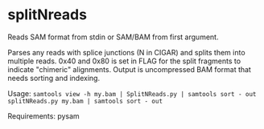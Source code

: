 splitNreads
===========

Reads SAM format from stdin or SAM/BAM from first argument.

Parses any reads with splice junctions (N in CIGAR) and splits them into
multiple reads. 0x40 and 0x80 is set in FLAG for the split fragments to 
indicate "chimeric" alignments. Output is uncompressed BAM format that 
needs sorting and indexing.

Usage:
```samtools view -h my.bam | SplitNReads.py | samtools sort - out```
```splitNReads.py my.bam | samtools sort - out```

Requirements:
pysam
